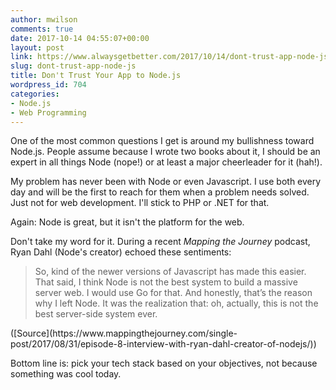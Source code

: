 ```yaml
---
author: mwilson
comments: true
date: 2017-10-14 04:55:07+00:00
layout: post
link: https://www.alwaysgetbetter.com/2017/10/14/dont-trust-app-node-js/
slug: dont-trust-app-node-js
title: Don't Trust Your App to Node.js
wordpress_id: 704
categories:
- Node.js
- Web Programming
---
```


One of the most common questions I get is around my bullishness toward Node.js. People assume because I wrote two books about it, I should be an expert in all things Node (nope!) or at least a major cheerleader for it (hah!).

My problem has never been with Node or even Javascript. I use both every day and will be the first to reach for them when a problem needs solved. Just not for web development. I'll stick to PHP or .NET for that.

Again: Node is great, but it isn't the platform for the web.

Don't take my word for it. During a recent _Mapping the Journey_ podcast, Ryan Dahl (Node's creator) echoed these sentiments:



<blockquote>So, kind of the newer versions of Javascript has made this easier. That said, I think Node is not the best system to build a massive server web. I would use Go for that. And honestly, that’s the reason why I left Node. It was the realization that: oh, actually, this is not the best server-side system ever.</blockquote> ([Source](https://www.mappingthejourney.com/single-post/2017/08/31/episode-8-interview-with-ryan-dahl-creator-of-nodejs/))



Bottom line is: pick your tech stack based on your objectives, not because something was cool today.
